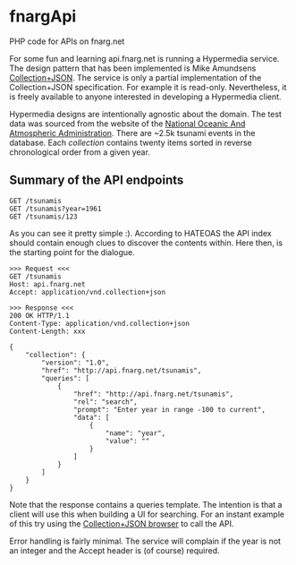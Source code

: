 fnargApi
========

PHP code for APIs on fnarg.net

For some fun and learning api.fnarg.net is running a Hypermedia service. The 
design pattern that has been implemented is Mike Amundsens [Collection+JSON](http://amundsen.com/media-types/collection/). 
The service is only a partial implementation of the Collection+JSON 
specification. For example it is read-only. Nevertheless, it is freely 
available to anyone interested in developing a Hypermedia client. 

Hypermedia designs are intentionally agnostic about the domain. The test data
was sourced from the website of the [National Oceanic And Atmospheric 
Administration](http://www.ngdc.noaa.gov/hazard/tsu_db.shtml). 
There are ~2.5k tsunami events in the database. Each *collection* contains 
twenty items sorted in reverse chronological order from a given year. 

Summary of the API endpoints
----------------------------

	GET /tsunamis
	GET /tsunamis?year=1961
	GET /tsunamis/123

As you can see it pretty simple :). According to HATEOAS the API index should
contain enough clues to discover the contents within. Here then, is the
starting point for the dialogue.

	>>> Request <<<
	GET /tsunamis
	Host: api.fnarg.net
	Accept: application/vnd.collection+json

	>>> Response <<<
	200 OK HTTP/1.1
	Content-Type: application/vnd.collection+json
	Content-Length: xxx

	{
	    "collection": {
	        "version": "1.0",
	        "href": "http://api.fnarg.net/tsunamis",
	        "queries": [
	            {
	                "href": "http://api.fnarg.net/tsunamis",
	                "rel": "search",
	                "prompt": "Enter year in range -100 to current",
	                "data": [
	                    {
	                        "name": "year",
	                        "value": ""
	                    }
	                ]
	            }
	        ]
	    }
	}
	
Note that the response contains a queries template. The intention is that a client will
use this when building a UI for searching. For an instant example of this try
using the [Collection+JSON browser](http://collection-json-explorer.herokuapp.com/) 
to call the API. 

Error handling is fairly minimal. The service will complain if the year is not
an integer and the Accept header is (of course) required.
